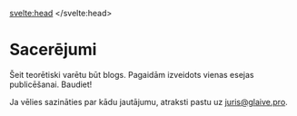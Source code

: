 <svelte:head>
	<title>Džuris raksta domrakstus</title>
	<meta name="description" content="Raksti. Iespējams, ka raksti.">
</svelte:head>

# Sacerējumi

Šeit teorētiski varētu būt blogs. Pagaidām izveidots vienas esejas
publicēšanai. Baudiet!

Ja vēlies sazināties par kādu jautājumu, atraksti pastu uz
[juris@glaive.pro](mailto:juris@glaive.pro).
